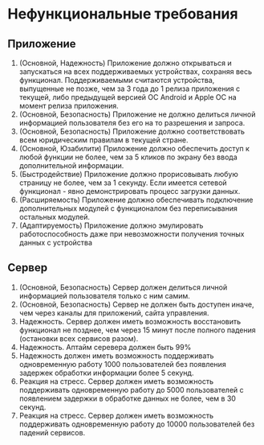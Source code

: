 # Нефункциональные требования
## Приложение
1. (Основной, Надежность) Приложение должно открываться и запускаться на всех поддерживаемых устройствах, сохраняя весь функционал. Поддерживаемыми считаются устройства, выпущенные не позже, чем за 3 года до 1 релиза приложения с текущей, либо предыдущей версией ОС Android и Apple ОС на момент релиза приложения.
2. (Основной, Безопасность) Приложение не должно делиться личной информацией пользователя без его на то разрешения и запроса. 
3. (Основной, Безопасность) Приложение должно соответствовать всем юридическим правилам в текущей стране.
4. (Основной, Юзабилити) Приложение должно обеспечить доступ к любой функции не более, чем за 5 кликов по экрану без ввода дополнительной информации. 
5. (Быстродействие) Приложение должно прорисовывать любую страницу не более, чем за 1 секунду. Если имеется сетевой функционал - явно демонстрировать процесс загрузки данных.
6. (Расширяемость) Приложение должно обеспечивать подключение дополнительных модулей с функционалом без переписывания остальных модулей. 
7. (Адаптируемость) Приложение должно эмулировать работоспособность даже при невозможности получения точных данных с устройства

## Сервер
1. (Основной, Безопасность) Сервер должен делиться личной информацией пользователя только с ним самим.
2. (Основной, Безопасность) Сервер не должен быть доступен иначе, чем через каналы для приложений, сайта управления.
3. Надежность. Сервер должен иметь возможность восстановить функционал не позднее, чем через 15 минут после полного падения (остановки всех сервисов разом).
4. Надежность. Аптайм серевера должен быть 99%
5. Надежность должен иметь возможность поддерживать одновременную работу 1000 пользователей без появления задержек обработки информации более 5 секунд.
6. Реакция на стресс. Сервер должен иметь возможность поддерживать одновременную работу до 5000 пользователей с появлением задержки в обработке данных не более, чем в 30 секунд.
7. Реакция на стресс. Сервер должен иметь возможность поддерживать одновременную работу до 10000 пользователей без падений сервисов.